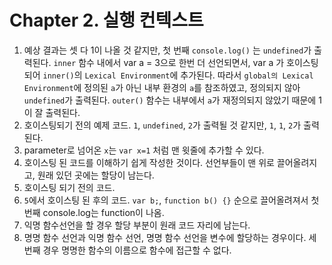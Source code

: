 # Chapter 2. 실행 컨텍스트

1. 예상 결과는 셋 다 1이 나올 것 같지만, 첫 번째 `console.log()` 는 `undefined`가 출력된다. `inner` 함수 내에서 var a = 3으로 한번 더 선언되면서, var a 가
   호이스팅되어 `inner()`의 `Lexical Environment`에 추가된다. 따라서 `global의 Lexical Environment`에 정의된 `a`가 아닌 내부 환경의 `a`를 참조하였고, 정의되지
   않아 `undefined`가 출력된다. `outer()` 함수는 내부에서 `a`가 재정의되지 않았기 때문에 1이 잘 출력된다.
2. 호이스팅되기 전의 예제 코드. `1`, `undefined`, `2`가 출력될 것 같지만, `1`, `1`, `2`가 출력된다.
3. parameter로 넘어온 `x`는 `var x=1` 처럼 맨 윗줄에 추가할 수 있다.
4. 호이스팅 된 코드를 이해하기 쉽게 작성한 것이다. 선언부들이 맨 위로 끌어올려지고, 원래 있던 곳에는 할당이 남는다.
5. 호이스팅 되기 전의 코드.
6. `5`에서 호이스팅 된 후의 코드. `var b;`, `function b() {}` 순으로 끌어올려져서 첫번째 console.log는 function이 나옴.
7. 익명 함수선언을 할 경우 할당 부분이 원래 코드 자리에 남는다.
8. 명명 함수 선언과 익명 함수 선언, 명명 함수 선언을 변수에 할당하는 경우이다. 세번째 경우 명명한 함수의 이름으로 함수에 접근할 수 없다.